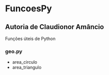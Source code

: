 # FuncoesPy
## Autoria de Claudionor Amâncio

Funções úteis de Python

### geo.py

* area_circulo
* area_triangulo
